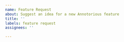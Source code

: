 ```yaml
---
name: Feature Request
about: Suggest an idea for a new Annotorious feature
title: ''
labels: feature request
assignees: ''

---
```




